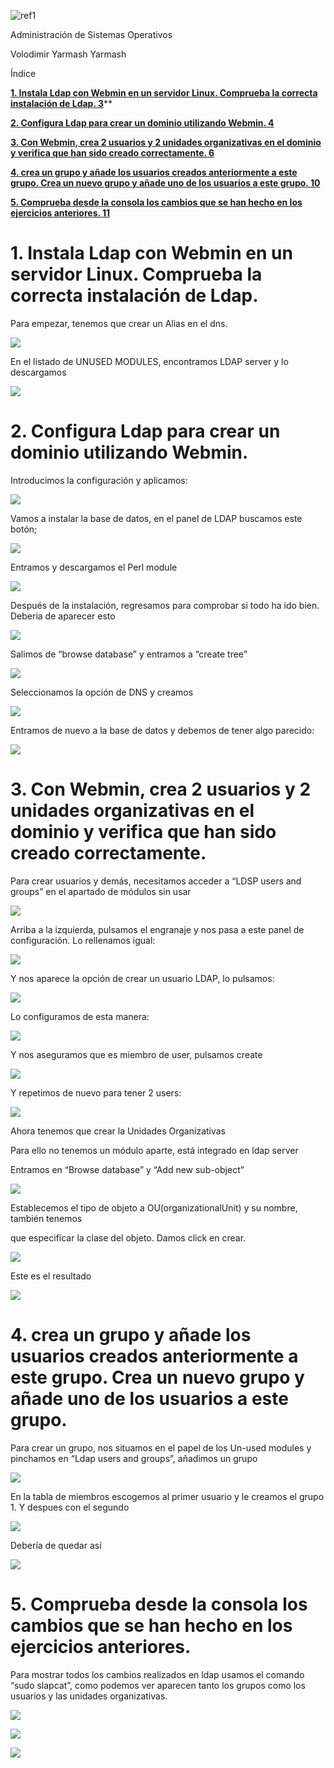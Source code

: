﻿![ref1]


Administración de Sistemas Operativos



Volodimir Yarmash Yarmash



Índice

[**1. Instala Ldap con Webmin en un servidor Linux. Comprueba la correcta instalación de Ldap.	3**](#_lb5fdt28l8bs)**

[**2. Configura Ldap para crear un dominio utilizando Webmin.	4**](#_zd7src33f25)

[**3. Con Webmin, crea 2 usuarios y 2 unidades organizativas en el dominio y  verifica que han sido creado correctamente.	6**](#_kvqx9vl87t2d)

[**4. crea un grupo y añade los usuarios creados anteriormente a este grupo. Crea un nuevo grupo y añade uno de los usuarios a este grupo.	10**](#_nnzk40v0ms0i)

[**5. Comprueba desde la consola los cambios que se han hecho en los ejercicios anteriores.	11**](#_sxlimo6916zg)




# <a name="_lb5fdt28l8bs"></a>1. Instala Ldap con Webmin en un servidor Linux. Comprueba la correcta instalación de Ldap.
Para empezar, tenemos que crear un Alias en el dns.

![](Aspose.Words.b7b32630-8c89-4a64-8943-ce3e0bbb43ec.002.png)

En el listado de UNUSED MODULES, encontramos LDAP server y lo descargamos

![](Aspose.Words.b7b32630-8c89-4a64-8943-ce3e0bbb43ec.003.png)
# <a name="_zd7src33f25"></a>2. Configura Ldap para crear un dominio utilizando Webmin.
Introducimos la configuración y aplicamos:

![](Aspose.Words.b7b32630-8c89-4a64-8943-ce3e0bbb43ec.004.png)

Vamos a instalar la base de datos, en el panel de LDAP buscamos este botón;

![](Aspose.Words.b7b32630-8c89-4a64-8943-ce3e0bbb43ec.005.png)

Entramos y descargamos el Perl module

![](Aspose.Words.b7b32630-8c89-4a64-8943-ce3e0bbb43ec.006.png)

Después de la instalación, regresamos para comprobar si todo ha ido bien. Deberia de aparecer esto

![](Aspose.Words.b7b32630-8c89-4a64-8943-ce3e0bbb43ec.007.png)

Salimos de “browse database” y entramos a “create tree”

![](Aspose.Words.b7b32630-8c89-4a64-8943-ce3e0bbb43ec.008.png)

Seleccionamos la opción de DNS y creamos

![](Aspose.Words.b7b32630-8c89-4a64-8943-ce3e0bbb43ec.009.png)

Entramos de nuevo a la base de datos y debemos de tener algo parecido:

![](Aspose.Words.b7b32630-8c89-4a64-8943-ce3e0bbb43ec.010.png)

# <a name="_kvqx9vl87t2d"></a>3. Con Webmin, crea 2 usuarios y 2 unidades organizativas en el dominio y  verifica que han sido creado correctamente.
Para crear usuarios y demás, necesitamos acceder a “LDSP users and groups” en el apartado de módulos sin usar

![](Aspose.Words.b7b32630-8c89-4a64-8943-ce3e0bbb43ec.011.png)

Arriba a la izquierda, pulsamos el engranaje y nos pasa a este panel de configuración. Lo rellenamos igual:

![](Aspose.Words.b7b32630-8c89-4a64-8943-ce3e0bbb43ec.012.png)

Y nos aparece la opción de crear un usuario LDAP, lo pulsamos:

![](Aspose.Words.b7b32630-8c89-4a64-8943-ce3e0bbb43ec.013.png)

Lo configuramos de esta manera:

![](Aspose.Words.b7b32630-8c89-4a64-8943-ce3e0bbb43ec.014.png)

Y nos aseguramos que es miembro de user, pulsamos create

![](Aspose.Words.b7b32630-8c89-4a64-8943-ce3e0bbb43ec.015.png)

Y repetimos de nuevo para tener 2 users:

![](Aspose.Words.b7b32630-8c89-4a64-8943-ce3e0bbb43ec.016.png)


Ahora tenemos que crear la Unidades Organizativas

Para ello no tenemos un módulo aparte, está integrado en ldap server

Entramos en “Browse database” y “Add new sub-object”

![](Aspose.Words.b7b32630-8c89-4a64-8943-ce3e0bbb43ec.017.png)

Establecemos el tipo de objeto a OU(organizationalUnit) y su nombre, también tenemos

que especificar la clase del objeto. Damos click en crear.

![](Aspose.Words.b7b32630-8c89-4a64-8943-ce3e0bbb43ec.018.png)

Este es el resultado

![](Aspose.Words.b7b32630-8c89-4a64-8943-ce3e0bbb43ec.019.png)
# <a name="_nnzk40v0ms0i"></a>4. crea un grupo y añade los usuarios creados anteriormente a este grupo. Crea un nuevo grupo y añade uno de los usuarios a este grupo.
Para crear un grupo, nos situamos en el papel de los Un-used modules y pinchamos en “Ldap users and groups”, añadimos un grupo

![](Aspose.Words.b7b32630-8c89-4a64-8943-ce3e0bbb43ec.020.png)

En la tabla de miembros escogemos al primer usuario y le creamos el grupo 1. Y despues con el segundo

![](Aspose.Words.b7b32630-8c89-4a64-8943-ce3e0bbb43ec.021.png)

Debería de quedar así

![](Aspose.Words.b7b32630-8c89-4a64-8943-ce3e0bbb43ec.022.png)


# <a name="_sxlimo6916zg"></a>5. Comprueba desde la consola los cambios que se han hecho en los ejercicios anteriores.
Para mostrar todos los cambios realizados en ldap usamos el comando “sudo slapcat”, como podemos ver aparecen tanto los grupos como los usuarios y las unidades organizativas.

![](Aspose.Words.b7b32630-8c89-4a64-8943-ce3e0bbb43ec.023.png)

![](Aspose.Words.b7b32630-8c89-4a64-8943-ce3e0bbb43ec.024.png)

![](Aspose.Words.b7b32630-8c89-4a64-8943-ce3e0bbb43ec.025.png)

[ref1]: Aspose.Words.b7b32630-8c89-4a64-8943-ce3e0bbb43ec.001.png
